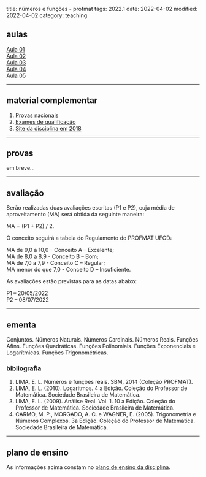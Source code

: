 title: números e funções - profmat
tags: 2022.1
date: 2022-04-02
modified: 2022-04-02
category: teaching

## aulas

[Aula 01]({static}/aulas/num-funcoes-01-2022.pdf)  
[Aula 02]({static}/aulas/num-funcoes-02-2022.pdf)  
[Aula 03]({static}/aulas/num-funcoes-03-2022.pdf)  
[Aula 04]({static}/aulas/num-funcoes-04-2022.pdf)  
[Aula 05]({static}/aulas/num-funcoes-05-2022.pdf)  

---

## material complementar

1. [Provas nacionais](http://www.profmat-sbm.org.br/provas-nacionais/)
2. [Exames de qualificação](http://www.profmat-sbm.org.br/exame-nacional-de-qualificacao/)
3. [Site da disciplina em 2018](https://adrianobarbosa.xyz/teaching/2018-1-num-funcoes-profmat.html)

---

## provas

em breve...

---

## avaliação

Serão realizadas duas avaliações escritas (P1 e P2), cuja média de
aproveitamento (MA) será obtida da seguinte maneira:

MA = (P1 + P2) / 2.

O conceito seguirá a tabela do Regulamento do PROFMAT UFGD:

MA de 9,0 a 10,0 - Conceito A – Excelente;  
MA de 8,0 a 8,9 - Conceito B – Bom;  
MA de 7,0 a 7,9 - Conceito C – Regular;  
MA menor do que 7,0 - Conceito D – Insuficiente.

As avaliações estão previstas para as datas abaixo:

P1 – 20/05/2022  
P2 – 08/07/2022

---

## ementa

Conjuntos. Números Naturais. Números Cardinais. Números Reais. Funções Afins.
Funções Quadráticas. Funções Polinomiais. Funções Exponenciais e Logarítmicas.
Funções Trigonométricas.

### bibliografia

1. LIMA, E. L. Números e funções reais. SBM, 2014 (Coleção PROFMAT).
2. LIMA, E. L. (2010). Logaritmos. 4 a Edição. Coleção do Professor de
   Matemática. Sociedade Brasileira de Matemática.
3. LIMA, E. L. (2009). Análise Real. Vol. 1. 10 a Edição. Coleção do
   Professor de Matemática. Sociedade Brasileira de Matemática.
4. CARMO, M. P., MORGADO, A. C. e WAGNER, E. (2005). Trigonometria e Números
   Complexos. 3a Edição. Coleção do Professor de Matemática. Sociedade
   Brasileira de Matemática.

---

## plano de ensino

As informações acima constam no [plano de ensino da disciplina]({static}/planos/2022-1-num-funcoes-profmat.pdf).
